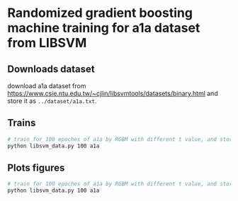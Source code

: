 # Randomized gradient boosting machine training for a1a dataset from LIBSVM

## Downloads dataset
download a1a dataset from https://www.csie.ntu.edu.tw/~cjlin/libsvmtools/datasets/binary.html and store it as `../dataset/a1a.txt`.

## Trains
```bash
# train for 100 epoches of a1a by RGBM with different t value, and store the results at `../output/a1a.mat`
python libsvm_data.py 100 a1a
```

## Plots figures
```bash
# train for 100 epoches of a1a by RGBM with different t value, and store the results at `../output/a1a.mat`
python libsvm_data.py 100 a1a
```

